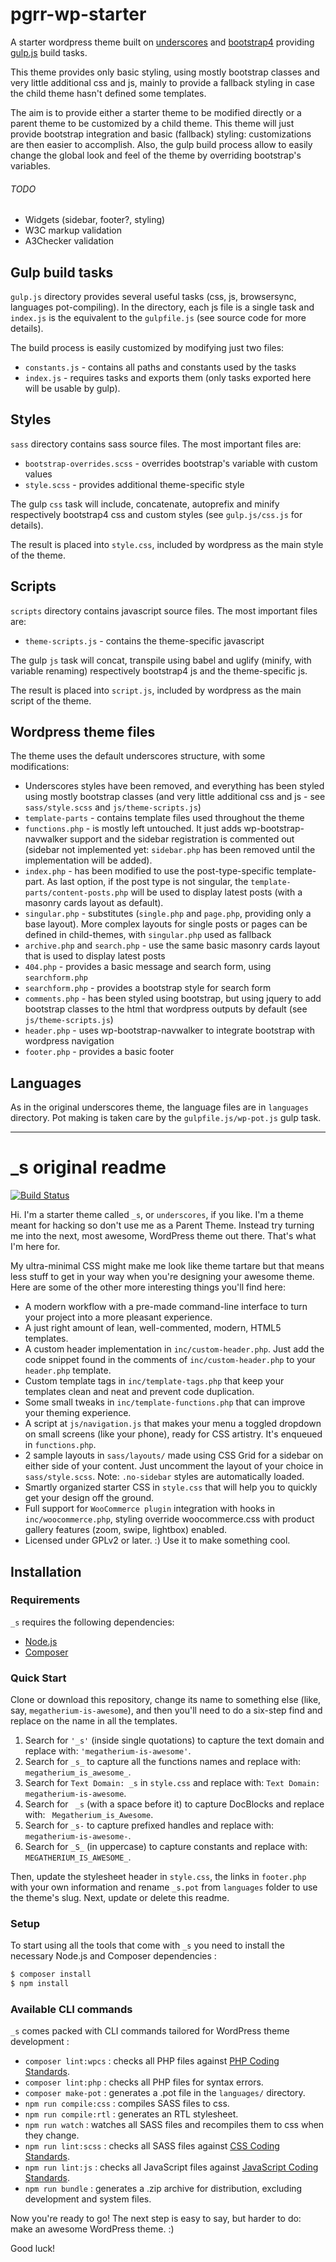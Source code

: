 # pgrr-wp-starter

A starter wordpress theme built on [underscores](https://underscores.me/) and [bootstrap4](https://getbootstrap.com/) providing [gulp.js](https://gulpjs.com/) build tasks.

This theme provides only basic styling, using mostly bootstrap classes and very little additional css and js, mainly to provide a fallback styling in case the child theme hasn't defined some templates.

The aim is to provide either a starter theme to be modified directly or a parent theme to be customized by a child theme. This theme will just provide bootstrap integration and basic (fallback) styling: customizations are then easier to accomplish. Also, the gulp build process allow to easily change the global look and feel of the theme by overriding bootstrap's variables. 

###### TODO

* Widgets (sidebar, footer?, styling)
* W3C markup validation
* A3Checker validation

## Gulp build tasks

`gulp.js` directory provides several useful tasks (css, js, browsersync, languages pot-compiling). In the directory, each js file is a single task and `index.js` is the equivalent to the `gulpfile.js` (see source code for more details).

The build process is easily customized by modifying just two files:

* `constants.js` - contains all paths and constants used by the tasks
* `index.js` - requires tasks and exports them (only tasks exported here will be usable by gulp).

## Styles

`sass` directory contains sass source files. The most important files are:

* `bootstrap-overrides.scss` - overrides bootstrap's variable with custom values
* `style.scss` - provides additional theme-specific style

The gulp `css` task will include, concatenate, autoprefix and minify respectively bootstrap4 css and custom styles (see `gulp.js/css.js` for details).

The result is placed into `style.css`, included by wordpress as the main style of the theme.

## Scripts

`scripts` directory contains javascript source files. The most important files are:

* `theme-scripts.js` - contains the theme-specific javascript

The gulp `js` task will concat, transpile using babel and uglify (minify, with variable renaming) respectively bootstrap4 js and the theme-specific js.

The result is placed into `script.js`, included by wordpress as the main script of the theme.

## Wordpress theme files

The theme uses the default underscores structure, with some modifications:

* Underscores styles have been removed, and everything has been styled using mostly bootstrap classes (and very little additional css and js - see `sass/style.scss` and `js/theme-scripts.js`)
* `template-parts` - contains template files used throughout the theme
* `functions.php` - is mostly left untouched. It just adds wp-bootstrap-navwalker support and the sidebar registration is commented out (sidebar not implemented yet: `sidebar.php` has been removed until the implementation will be added).
* `index.php` - has been modified to use the post-type-specific template-part. As last option, if the post type is not singular, the `template-parts/content-posts.php` will be used to display latest posts (with a masonry cards layout as default).
* `singular.php` - substitutes (`single.php` and `page.php`, providing only a base layout). More complex layouts for single posts or pages can be defined in child-themes, with `singular.php` used as fallback
* `archive.php` and `search.php` - use the same basic masonry cards layout that is used to display latest posts
* `404.php` - provides a basic message and search form, using `searchform.php`
* `searchform.php` - provides a bootstrap style for search form
* `comments.php` - has been styled using bootstrap, but using jquery to add bootstrap classes to the html that wordpress outputs by default (see `js/theme-scripts.js`)
* `header.php` - uses wp-bootstrap-navwalker to integrate bootstrap with wordpress navigation
* `footer.php` - provides a basic footer

## Languages

As in the original underscores theme, the language files are in `languages` directory. Pot making is taken care by the `gulpfile.js/wp-pot.js` gulp task. 

------

_s original readme
=========

[![Build Status](https://travis-ci.org/Automattic/_s.svg?branch=master)](https://travis-ci.org/Automattic/_s)

Hi. I'm a starter theme called `_s`, or `underscores`, if you like. I'm a theme meant for hacking so don't use me as a Parent Theme. Instead try turning me into the next, most awesome, WordPress theme out there. That's what I'm here for.

My ultra-minimal CSS might make me look like theme tartare but that means less stuff to get in your way when you're designing your awesome theme. Here are some of the other more interesting things you'll find here:

* A modern workflow with a pre-made command-line interface to turn your project into a more pleasant experience.
* A just right amount of lean, well-commented, modern, HTML5 templates.
* A custom header implementation in `inc/custom-header.php`. Just add the code snippet found in the comments of `inc/custom-header.php` to your `header.php` template.
* Custom template tags in `inc/template-tags.php` that keep your templates clean and neat and prevent code duplication.
* Some small tweaks in `inc/template-functions.php` that can improve your theming experience.
* A script at `js/navigation.js` that makes your menu a toggled dropdown on small screens (like your phone), ready for CSS artistry. It's enqueued in `functions.php`.
* 2 sample layouts in `sass/layouts/` made using CSS Grid for a sidebar on either side of your content. Just uncomment the layout of your choice in `sass/style.scss`.
Note: `.no-sidebar` styles are automatically loaded.
* Smartly organized starter CSS in `style.css` that will help you to quickly get your design off the ground.
* Full support for `WooCommerce plugin` integration with hooks in `inc/woocommerce.php`, styling override woocommerce.css with product gallery features (zoom, swipe, lightbox) enabled.
* Licensed under GPLv2 or later. :) Use it to make something cool.

Installation
---------------

### Requirements

`_s` requires the following dependencies:

- [Node.js](https://nodejs.org/)
- [Composer](https://getcomposer.org/)

### Quick Start

Clone or download this repository, change its name to something else (like, say, `megatherium-is-awesome`), and then you'll need to do a six-step find and replace on the name in all the templates.

1. Search for `'_s'` (inside single quotations) to capture the text domain and replace with: `'megatherium-is-awesome'`.
2. Search for `_s_` to capture all the functions names and replace with: `megatherium_is_awesome_`.
3. Search for `Text Domain: _s` in `style.css` and replace with: `Text Domain: megatherium-is-awesome`.
4. Search for <code>&nbsp;_s</code> (with a space before it) to capture DocBlocks and replace with: <code>&nbsp;Megatherium_is_Awesome</code>.
5. Search for `_s-` to capture prefixed handles and replace with: `megatherium-is-awesome-`.
6. Search for `_S_` (in uppercase) to capture constants and replace with: `MEGATHERIUM_IS_AWESOME_`.

Then, update the stylesheet header in `style.css`, the links in `footer.php` with your own information and rename `_s.pot` from `languages` folder to use the theme's slug. Next, update or delete this readme.

### Setup

To start using all the tools that come with `_s`  you need to install the necessary Node.js and Composer dependencies :

```sh
$ composer install
$ npm install
```

### Available CLI commands

`_s` comes packed with CLI commands tailored for WordPress theme development :

- `composer lint:wpcs` : checks all PHP files against [PHP Coding Standards](https://developer.wordpress.org/coding-standards/wordpress-coding-standards/php/).
- `composer lint:php` : checks all PHP files for syntax errors.
- `composer make-pot` : generates a .pot file in the `languages/` directory.
- `npm run compile:css` : compiles SASS files to css.
- `npm run compile:rtl` : generates an RTL stylesheet.
- `npm run watch` : watches all SASS files and recompiles them to css when they change.
- `npm run lint:scss` : checks all SASS files against [CSS Coding Standards](https://developer.wordpress.org/coding-standards/wordpress-coding-standards/css/).
- `npm run lint:js` : checks all JavaScript files against [JavaScript Coding Standards](https://developer.wordpress.org/coding-standards/wordpress-coding-standards/javascript/).
- `npm run bundle` : generates a .zip archive for distribution, excluding development and system files.

Now you're ready to go! The next step is easy to say, but harder to do: make an awesome WordPress theme. :)

Good luck!
